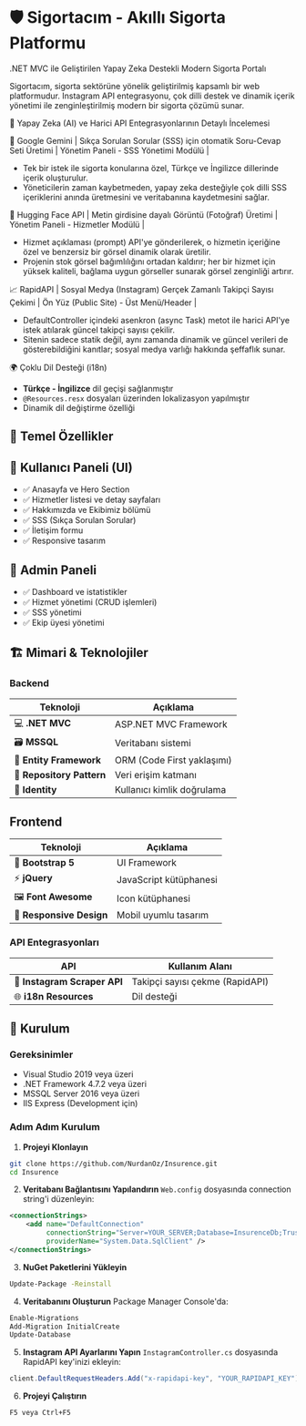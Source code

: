 # 🛡️ Sigortacım - Akıllı Sigorta Platformu

.NET MVC ile Geliştirilen Yapay Zeka Destekli Modern Sigorta Portalı

Sigortacım, sigorta sektörüne yönelik geliştirilmiş kapsamlı bir web platformudur. 
Instagram API entegrasyonu, çok dilli destek ve dinamik içerik yönetimi ile zenginleştirilmiş modern bir sigorta çözümü sunar.


🚀 Yapay Zeka (AI) ve Harici API Entegrasyonlarının Detaylı İncelemesi

🤖 Google Gemini  | Sıkça Sorulan Sorular (SSS) için otomatik Soru-Cevap Seti Üretimi  |	Yönetim Paneli - SSS Yönetimi Modülü |

 - Tek bir istek ile sigorta konularına özel, Türkçe ve İngilizce dillerinde içerik oluşturulur.
 - Yöneticilerin zaman kaybetmeden, yapay zeka desteğiyle çok dilli SSS içeriklerini anında üretmesini ve veritabanına kaydetmesini sağlar.

🎨 Hugging Face API | Metin girdisine dayalı Görüntü (Fotoğraf) Üretimi | Yönetim Paneli - Hizmetler Modülü | 

 - Hizmet açıklaması (prompt) API'ye gönderilerek, o hizmetin içeriğine özel ve benzersiz bir görsel dinamik olarak üretilir.
 - Projenin stok görsel bağımlılığını ortadan kaldırır; her bir hizmet için yüksek kaliteli, bağlama uygun görseller sunarak görsel zenginliği artırır.

📈 RapidAPI | 	Sosyal Medya (Instagram) Gerçek Zamanlı Takipçi Sayısı Çekimi | Ön Yüz (Public Site) - Üst Menü/Header |

 - DefaultController içindeki asenkron (async Task) metot ile harici API'ye istek atılarak güncel takipçi sayısı çekilir.
 - Sitenin sadece statik değil, aynı zamanda dinamik ve güncel verileri de gösterebildiğini kanıtlar; sosyal medya varlığı hakkında şeffaflık sunar.
  

🌍 Çoklu Dil Desteği (i18n)

- **Türkçe - İngilizce** dil geçişi sağlanmıştır
- `@Resources.resx` dosyaları üzerinden lokalizasyon yapılmıştır
- Dinamik dil değiştirme özelliği


## 🎯 Temel Özellikler

## 👥 Kullanıcı Paneli (UI)
- ✅ Anasayfa ve Hero Section
- ✅ Hizmetler listesi ve detay sayfaları
- ✅ Hakkımızda ve Ekibimiz bölümü
- ✅ SSS (Sıkça Sorulan Sorular)
- ✅ İletişim formu
- ✅ Responsive tasarım

## 👑 Admin Paneli
- ✅ Dashboard ve istatistikler
- ✅ Hizmet yönetimi (CRUD işlemleri)
- ✅ SSS yönetimi
- ✅ Ekip üyesi yönetimi


## 🏗️ Mimari & Teknolojiler

### Backend
| Teknoloji | Açıklama |
|-----------|----------|
| 💻 **.NET MVC** | ASP.NET MVC Framework |
| 🗃️ **MSSQL** | Veritabanı sistemi |
| 🔐 **Entity Framework** | ORM (Code First yaklaşımı) |
| 🎯 **Repository Pattern** | Veri erişim katmanı |
| 🔑 **Identity** | Kullanıcı kimlik doğrulama |

## Frontend
| Teknoloji | Açıklama |
|-----------|----------|
| 🎨 **Bootstrap 5** | UI Framework |
| ⚡ **jQuery** | JavaScript kütüphanesi |
| 🖼️ **Font Awesome** | Icon kütüphanesi |
| 📱 **Responsive Design** | Mobil uyumlu tasarım |

### API Entegrasyonları
| API | Kullanım Alanı |
|-----|---------------|
| 📸 **Instagram Scraper API** | Takipçi sayısı çekme (RapidAPI) |
| 🌐 **i18n Resources** | Dil desteği |


## 🚀 Kurulum

### Gereksinimler
- Visual Studio 2019 veya üzeri
- .NET Framework 4.7.2 veya üzeri
- MSSQL Server 2016 veya üzeri
- IIS Express (Development için)

### Adım Adım Kurulum

1. **Projeyi Klonlayın**
```bash
git clone https://github.com/NurdanOz/Insurence.git
cd Insurence
```

2. **Veritabanı Bağlantısını Yapılandırın**
`Web.config` dosyasında connection string'i düzenleyin:
```xml
<connectionStrings>
    <add name="DefaultConnection" 
         connectionString="Server=YOUR_SERVER;Database=InsurenceDb;Trusted_Connection=True;" 
         providerName="System.Data.SqlClient" />
</connectionStrings>
```

3. **NuGet Paketlerini Yükleyin**
```bash
Update-Package -Reinstall
```

4. **Veritabanını Oluşturun**
Package Manager Console'da:
```bash
Enable-Migrations
Add-Migration InitialCreate
Update-Database
```

5. **Instagram API Ayarlarını Yapın**
`InstagramController.cs` dosyasında RapidAPI key'inizi ekleyin:
```csharp
client.DefaultRequestHeaders.Add("x-rapidapi-key", "YOUR_RAPIDAPI_KEY");
```

6. **Projeyi Çalıştırın**
```bash
F5 veya Ctrl+F5
```



